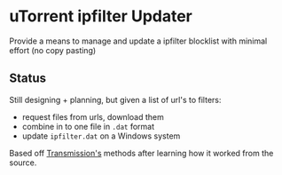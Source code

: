 uTorrent ipfilter Updater
=========================

Provide a means to manage and update a ipfilter blocklist with minimal effort (no copy pasting)

Status
------

Still designing + planning, but given a list of url's to filters:

* request files from urls, download them
* combine in to one file in `.dat` format
* update `ipfilter.dat` on a Windows system


Based off [Transmission's](http://www.transmissionbt.com) methods after learning how it worked from the source.
